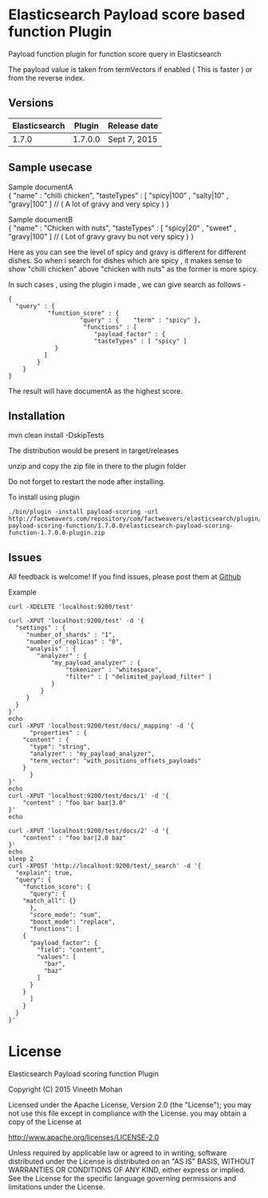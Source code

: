 # Elasticsearch Payload score based function Plugin

Payload function plugin for function score query in Elasticsearch

The payload value is taken from termVectors if enabled ( This is faster ) or from the reverse index.

## Versions


| Elasticsearch  | Plugin         | Release date |
| -------------- | -------------- | ------------ |
| 1.7.0          | 1.7.0.0        | Sept 7, 2015 |


## Sample usecase

Sample documentA <br/>
	{
	"name" : "chilli chicken",
	"tasteTypes" : [ "spicy|100" , "salty|10" , "gravy|100" ]   // ( A lot of gravy and very spicy )
	}

Sample documentB <br/>
	{
	"name" : "Chicken with nuts",
	"tasteTypes" : [ "spicy|20" , "sweet" , "gravy|100" ]  // ( Lot of gravy gravy bu not very spicy )
	}

Here as you can see the level of spicy and gravy is different for different dishes.
So when i search for dishes which are spicy , it makes sense to show "chilli chicken" above "chicken with nuts" as the former is more spicy.

In such cases , using the plugin i made , we can give search as follows -

	{
	  "query" : {
	           "function_score" : {
	                    "query" : {    "term" : "spicy" },
	                     "functions" : [
	                        "payload_factor" : {
	                        "tasteTypes" : [ "spicy" ] 
	             }
	          ]
	        }
	    }
	}

The result will have documentA as the highest score.

## Installation

mvn clean install -DskipTests

The distribution would be present in target/releases

unzip and copy the zip file in there to the plugin folder

Do not forget to restart the node after installing.

To install using plugin

	./bin/plugin -install payload-scoring -url  http://factweavers.com/repository/com/factweavers/elasticsearch/plugin/elasticsearch-payload-scoring-function/1.7.0.0/elasticsearch-payload-scoring-function-1.7.0.0-plugin.zip



## Issues

All feedback is welcome! If you find issues, please post them at [Github](https://github.com/Vineeth-Mohan/elasticsearch-payload-scoring-function/issues)


Example

	curl -XDELETE 'localhost:9200/test'

	curl -XPUT 'localhost:9200/test' -d '{
	  "settings" : {
	     "number_of_shards" : "1",
	     "number_of_replicas" : "0",
	     "analysis" : {
		    "analyzer" : {
		        "my_payload_analyzer" : {
		            "tokenizer" : "whitespace",
		            "filter" : [ "delimited_payload_filter" ]
		        }
		     }
	     }
	  }
	}'
	echo
	curl -XPUT 'localhost:9200/test/docs/_mapping' -d '{
	      "properties" : {
		"content" : {
		  "type": "string",
		  "analyzer" : "my_payload_analyzer",
		  "term_vector": "with_positions_offsets_payloads"
		}
	      }
	}'
	echo
	curl -XPUT 'localhost:9200/test/docs/1' -d '{
	    "content" : "foo bar baz|3.0"
	}'
	echo

	curl -XPUT 'localhost:9200/test/docs/2' -d '{
	    "content" : "foo bar|2.0 baz"
	}'
	echo
	sleep 2
	curl -XPOST 'http://localhost:9200/test/_search' -d '{
	  "explain": true,
	  "query": {
	    "function_score": {
	      "query": {
		"match_all": {}
	      },
	      "score_mode": "sum",
	      "boost_mode": "replace",
	      "functions": [
		{
		  "payload_factor": {
		    "field": "content",
		    "values": [
		      "bar",
		      "baz"
		    ]
		  }
		}
	      ]
	    }
	  }
	}'



# License

Elasticsearch Payload scoring function Plugin

Copyright (C) 2015 Vineeth Mohan

Licensed under the Apache License, Version 2.0 (the "License");
you may not use this file except in compliance with the License.
you may obtain a copy of the License at

http://www.apache.org/licenses/LICENSE-2.0

Unless required by applicable law or agreed to in writing, software
distributed under the License is distributed on an "AS IS" BASIS,
WITHOUT WARRANTIES OR CONDITIONS OF ANY KIND, either express or implied.
See the License for the specific language governing permissions and
limitations under the License.
